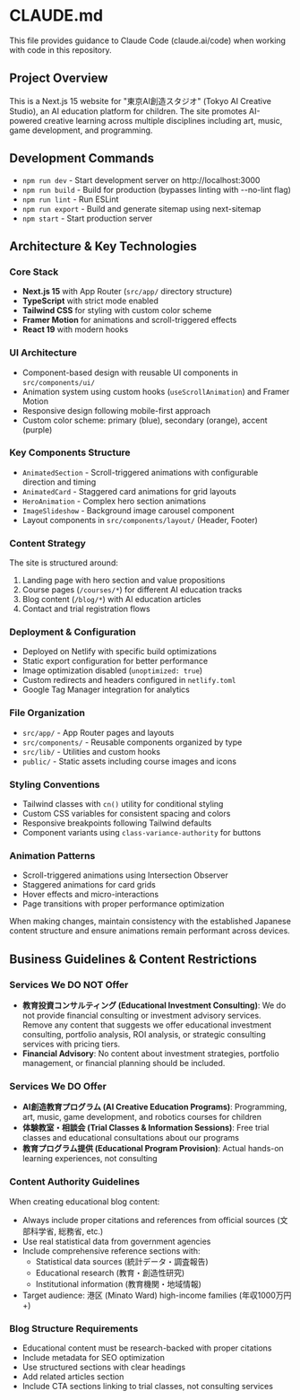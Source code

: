 # CLAUDE.md

This file provides guidance to Claude Code (claude.ai/code) when working with code in this repository.

## Project Overview

This is a Next.js 15 website for "東京AI創造スタジオ" (Tokyo AI Creative Studio), an AI education platform for children. The site promotes AI-powered creative learning across multiple disciplines including art, music, game development, and programming.

## Development Commands

- `npm run dev` - Start development server on http://localhost:3000
- `npm run build` - Build for production (bypasses linting with --no-lint flag)
- `npm run lint` - Run ESLint
- `npm run export` - Build and generate sitemap using next-sitemap
- `npm start` - Start production server

## Architecture & Key Technologies

### Core Stack
- **Next.js 15** with App Router (`src/app/` directory structure)
- **TypeScript** with strict mode enabled
- **Tailwind CSS** for styling with custom color scheme
- **Framer Motion** for animations and scroll-triggered effects
- **React 19** with modern hooks

### UI Architecture
- Component-based design with reusable UI components in `src/components/ui/`
- Animation system using custom hooks (`useScrollAnimation`) and Framer Motion
- Responsive design following mobile-first approach
- Custom color scheme: primary (blue), secondary (orange), accent (purple)

### Key Components Structure
- `AnimatedSection` - Scroll-triggered animations with configurable direction and timing
- `AnimatedCard` - Staggered card animations for grid layouts
- `HeroAnimation` - Complex hero section animations
- `ImageSlideshow` - Background image carousel component
- Layout components in `src/components/layout/` (Header, Footer)

### Content Strategy
The site is structured around:
1. Landing page with hero section and value propositions
2. Course pages (`/courses/*`) for different AI education tracks
3. Blog content (`/blog/*`) with AI education articles
4. Contact and trial registration flows

### Deployment & Configuration
- Deployed on Netlify with specific build optimizations
- Static export configuration for better performance
- Image optimization disabled (`unoptimized: true`)
- Custom redirects and headers configured in `netlify.toml`
- Google Tag Manager integration for analytics

### File Organization
- `src/app/` - App Router pages and layouts
- `src/components/` - Reusable components organized by type
- `src/lib/` - Utilities and custom hooks
- `public/` - Static assets including course images and icons

### Styling Conventions
- Tailwind classes with `cn()` utility for conditional styling
- Custom CSS variables for consistent spacing and colors
- Responsive breakpoints following Tailwind defaults
- Component variants using `class-variance-authority` for buttons

### Animation Patterns
- Scroll-triggered animations using Intersection Observer
- Staggered animations for card grids
- Hover effects and micro-interactions
- Page transitions with proper performance optimization

When making changes, maintain consistency with the established Japanese content structure and ensure animations remain performant across devices.

## Business Guidelines & Content Restrictions

### Services We DO NOT Offer
- **教育投資コンサルティング (Educational Investment Consulting)**: We do not provide financial consulting or investment advisory services. Remove any content that suggests we offer educational investment consulting, portfolio analysis, ROI analysis, or strategic consulting services with pricing tiers.
- **Financial Advisory**: No content about investment strategies, portfolio management, or financial planning should be included.

### Services We DO Offer
- **AI創造教育プログラム (AI Creative Education Programs)**: Programming, art, music, game development, and robotics courses for children
- **体験教室・相談会 (Trial Classes & Information Sessions)**: Free trial classes and educational consultations about our programs
- **教育プログラム提供 (Educational Program Provision)**: Actual hands-on learning experiences, not consulting

### Content Authority Guidelines
When creating educational blog content:
- Always include proper citations and references from official sources (文部科学省, 総務省, etc.)
- Use real statistical data from government agencies
- Include comprehensive reference sections with:
  - Statistical data sources (統計データ・調査報告)
  - Educational research (教育・創造性研究) 
  - Institutional information (教育機関・地域情報)
- Target audience: 港区 (Minato Ward) high-income families (年収1000万円+)

### Blog Structure Requirements
- Educational content must be research-backed with proper citations
- Include metadata for SEO optimization
- Use structured sections with clear headings
- Add related articles section
- Include CTA sections linking to trial classes, not consulting services